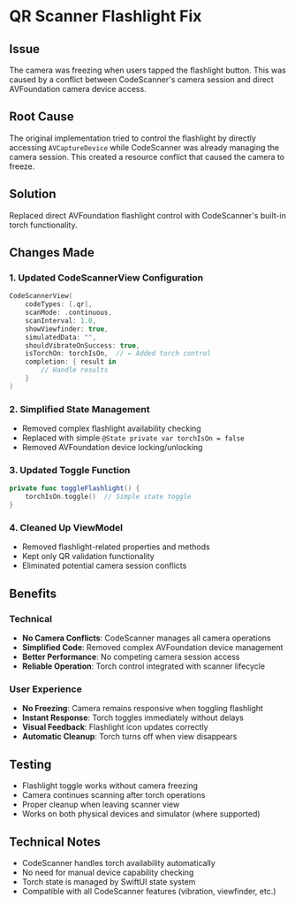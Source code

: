 # QR Scanner Flashlight Fix

## Issue
The camera was freezing when users tapped the flashlight button. This was caused by a conflict between CodeScanner's camera session and direct AVFoundation camera device access.

## Root Cause
The original implementation tried to control the flashlight by directly accessing `AVCaptureDevice` while CodeScanner was already managing the camera session. This created a resource conflict that caused the camera to freeze.

## Solution
Replaced direct AVFoundation flashlight control with CodeScanner's built-in torch functionality.

## Changes Made

### 1. Updated CodeScannerView Configuration
```swift
CodeScannerView(
    codeTypes: [.qr],
    scanMode: .continuous,
    scanInterval: 1.0,
    showViewfinder: true,
    simulatedData: "",
    shouldVibrateOnSuccess: true,
    isTorchOn: torchIsOn,  // ← Added torch control
    completion: { result in
        // Handle results
    }
)
```

### 2. Simplified State Management
- Removed complex flashlight availability checking
- Replaced with simple `@State private var torchIsOn = false`
- Removed AVFoundation device locking/unlocking

### 3. Updated Toggle Function
```swift
private func toggleFlashlight() {
    torchIsOn.toggle()  // Simple state toggle
}
```

### 4. Cleaned Up ViewModel
- Removed flashlight-related properties and methods
- Kept only QR validation functionality
- Eliminated potential camera session conflicts

## Benefits

### Technical
- **No Camera Conflicts**: CodeScanner manages all camera operations
- **Simplified Code**: Removed complex AVFoundation device management
- **Better Performance**: No competing camera session access
- **Reliable Operation**: Torch control integrated with scanner lifecycle

### User Experience
- **No Freezing**: Camera remains responsive when toggling flashlight
- **Instant Response**: Torch toggles immediately without delays
- **Visual Feedback**: Flashlight icon updates correctly
- **Automatic Cleanup**: Torch turns off when view disappears

## Testing
- Flashlight toggle works without camera freezing
- Camera continues scanning after torch operations
- Proper cleanup when leaving scanner view
- Works on both physical devices and simulator (where supported)

## Technical Notes
- CodeScanner handles torch availability automatically
- No need for manual device capability checking
- Torch state is managed by SwiftUI state system
- Compatible with all CodeScanner features (vibration, viewfinder, etc.)